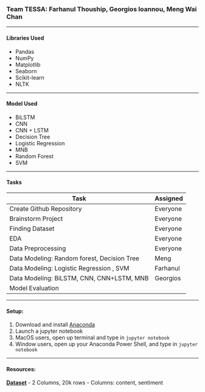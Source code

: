 ### Team TESSA: Farhanul Thouship, Georgios Ioannou, Meng Wai Chan
----

#### Libraries Used
- Pandas
- NumPy
- Matplotlib
- Seaborn
- Scikit-learn
- NLTK

----

#### Model Used
- BiLSTM
- CNN
- CNN + LSTM
- Decision Tree
- Logistic Regression
- MNB
- Random Forest
- SVM

---

#### Tasks

| Task      | Assigned  |
|-----------|-------|
| Create Github Repository  | Everyone  |
| Brainstorm Project        | Everyone  |
| Finding Dataset           | Everyone  |
| EDA                       | Everyone  |
| Data Preprocessing        | Everyone  |
| Data Modeling: Random forest, Decision Tree | Meng  |
| Data Modeling: Logistic Regression , SVM | Farhanul  |
| Data Modeling: BiLSTM, CNN, CNN+LSTM, MNB | Georgios  |
| Model Evaluation |    |

----
#### Setup:
1. Download and install [Anaconda](https://www.anaconda.com/download)
2. Launch a jupyter notebook
3. MacOS users, open up terminal and type in `jupyter notebook`
4. Window users, open up your Anaconda Power Shell, and type in `jupyter notebook`
----

#### Resources:
**[Dataset](https://www.kaggle.com/datasets/praveengovi/emotions-dataset-for-nlp)**
    - 2 Columns, 20k rows
    - Columns: content, sentiment
    
